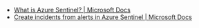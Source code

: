 - [What is Azure Sentinel? | Microsoft Docs](https://docs.microsoft.com/en-us/azure/sentinel/overview)
- [Create incidents from alerts in Azure Sentinel | Microsoft Docs](https://docs.microsoft.com/en-us/azure/sentinel/create-incidents-from-alerts)

